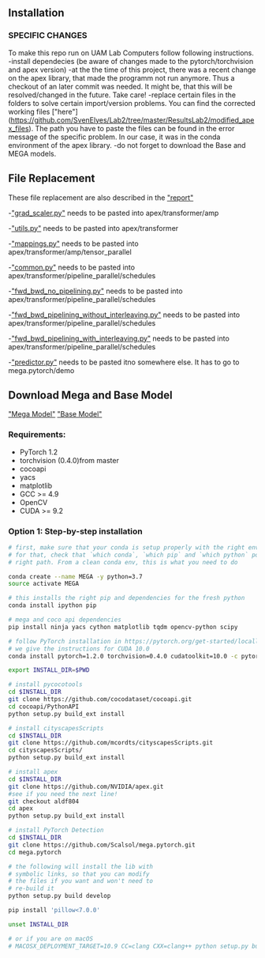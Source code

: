 ## Installation

### SPECIFIC CHANGES

To make this repo run on UAM Lab Computers follow following instructions.
-install dependecies (be aware of changes made to the pytorch/torchvision and apex version)
-at the the time of this project, there was a recent change on the apex library, that made the programm not run anymore. Thus a checkout of an later commit was needed. It might be, that this will be resolved/changed in the future. Take care!
-replace certain files in the folders to solve certain import/version problems. You can find the corrected working files ["here"] (https://github.com/SvenElyes/Lab2/tree/master/ResultsLab2/modified_apex_files). The path you have to paste the files can be found in the error message of the specific problem. In our case, it was in the conda environment of the apex library.
-do not forget to download the Base and MEGA models.

## File Replacement
These file replacement are also described in the ["report"](https://github.com/SvenElyes/Lab2/blob/master/report_UAM.pdf)

-["grad_scaler.py"](https://github.com/SvenElyes/Lab2/blob/master/ResultsLab2/modified_apex_files/grad_scaler.py) needs to be pasted into apex/transformer/amp

-["utils.py"](https://github.com/SvenElyes/Lab2/blob/master/ResultsLab2/modified_apex_files/utils.py) needs to be pasted into apex/transformer

-["mappings.py"](https://github.com/SvenElyes/Lab2/blob/master/ResultsLab2/modified_apex_files/grad_scaler.py) needs to be pasted into apex/transformer/amp/tensor\_parallel

-["common.py"](https://github.com/SvenElyes/Lab2/blob/master/ResultsLab2/modified_apex_files/common.py) needs to be pasted into apex/transformer/pipeline\_parallel/schedules

-["fwd_bwd_no_pipelining.py"](https://github.com/SvenElyes/Lab2/blob/master/ResultsLab2/modified_apex_files/fwd_bwd_no_pipelining.py) needs to be pasted into apex/transformer/pipeline\_parallel/schedules

-["fwd_bwd_pipelining_without_interleaving.py"](https://github.com/SvenElyes/Lab2/blob/master/ResultsLab2/modified_apex_files/fwd_bwd_pipelining_without_interleaving.py) needs to be pasted into apex/transformer/pipeline\_parallel/schedules

-["fwd_bwd_pipelining_with_interleaving.py"](https://github.com/SvenElyes/Lab2/blob/master/ResultsLab2/modified_apex_files/fwd_bwd_pipelining_with_interleaving.py) needs to be pasted into apex/transformer/pipeline\_parallel/schedules



-["predictor.py"](https://github.com/SvenElyes/Lab2/blob/master/ResultsLab2/modified_apex_files/predictor.py) needs to be pasted itno somewhere else. It has to go to mega.pytorch/demo

## Download Mega and Base Model

["Mega Model"](https://drive.google.com/file/d/1ZnAdFafF1vW9Lnpw-RPF1AD_csw61lBY/view)
["Base Model"](https://drive.google.com/file/d/1W17f9GC60rHU47lUeOEfU--Ra-LTw3Tq/view)




### Requirements:
- PyTorch 1.2 
- torchvision (0.4.0)from master
- cocoapi
- yacs
- matplotlib
- GCC >= 4.9
- OpenCV
- CUDA >= 9.2


### Option 1: Step-by-step installation

```bash
# first, make sure that your conda is setup properly with the right environment
# for that, check that `which conda`, `which pip` and `which python` points to the
# right path. From a clean conda env, this is what you need to do

conda create --name MEGA -y python=3.7
source activate MEGA

# this installs the right pip and dependencies for the fresh python
conda install ipython pip

# mega and coco api dependencies
pip install ninja yacs cython matplotlib tqdm opencv-python scipy

# follow PyTorch installation in https://pytorch.org/get-started/locally/
# we give the instructions for CUDA 10.0
conda install pytorch=1.2.0 torchvision=0.4.0 cudatoolkit=10.0 -c pytorch

export INSTALL_DIR=$PWD

# install pycocotools
cd $INSTALL_DIR
git clone https://github.com/cocodataset/cocoapi.git
cd cocoapi/PythonAPI
python setup.py build_ext install

# install cityscapesScripts
cd $INSTALL_DIR
git clone https://github.com/mcordts/cityscapesScripts.git
cd cityscapesScripts/
python setup.py build_ext install

# install apex
cd $INSTALL_DIR
git clone https://github.com/NVIDIA/apex.git
#see if you need the next line!
git checkout aldf804
cd apex
python setup.py build_ext install

# install PyTorch Detection
cd $INSTALL_DIR
git clone https://github.com/Scalsol/mega.pytorch.git
cd mega.pytorch

# the following will install the lib with
# symbolic links, so that you can modify
# the files if you want and won't need to
# re-build it
python setup.py build develop

pip install 'pillow<7.0.0'

unset INSTALL_DIR

# or if you are on macOS
# MACOSX_DEPLOYMENT_TARGET=10.9 CC=clang CXX=clang++ python setup.py build develop
```